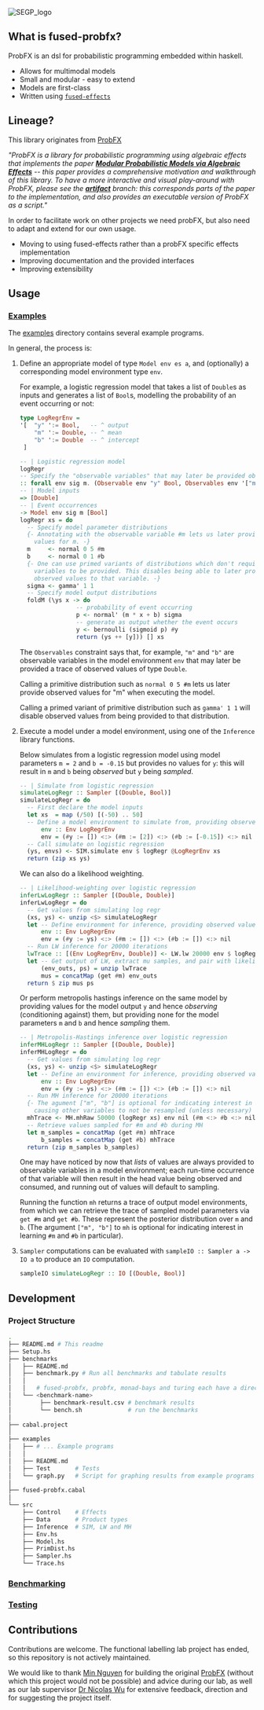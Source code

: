 ![SEGP_logo](https://user-images.githubusercontent.com/44177991/212548900-e893d055-e3d0-4e4e-b018-73b65199a594.svg)

## What is fused-probfx?
ProbFX is an dsl for probabilistic programming embedded within haskell.
- Allows for multimodal models
- Small and modular - easy to extend
- Models are first-class
- Written using [`fused-effects`](https://github.com/fused-effects/fused-effects)

## Lineage?
This library originates from [ProbFX](https://github.com/min-nguyen/prob-fx)

_"ProbFX is a library for probabilistic programming using algebraic effects that implements the paper [**Modular Probabilistic Models via Algebraic Effects**](https://github.com/min-nguyen/prob-fx/blob/main/paper.pdf) -- this paper provides a comprehensive motivation and walkthrough of this library. To have a more interactive and visual play-around with ProbFX, please see the [**artifact**](https://github.com/min-nguyen/prob-fx/tree/artifact) branch: this corresponds parts of the paper to the implementation, and also provides an executable version of ProbFX as a script."_

In order to facilitate work on other projects we need probFX, but also need to adapt and extend for our own usage.
- Moving to using fused-effects rather than a probFX specific effects implementation
- Improving documentation and the provided interfaces
- Improving extensibility

## Usage
### [Examples](examples)

The [examples](examples) directory contains several example programs.

In general, the process is:

1. Define an appropriate model of type `Model env es a`, and (optionally) a corresponding model environment type `env`.

    For example, a logistic regression model that takes a list of `Double`s as inputs and generates a list of `Bool`s, modelling the probability of an event occurring or not:
    ```haskell
    type LogRegrEnv =
    '[  "y" ':= Bool,   -- ^ output
        "m" ':= Double, -- ^ mean
        "b" ':= Double  -- ^ intercept
     ]

    -- | Logistic regression model
    logRegr
    -- Specify the "observable variables" that may later be provided observed values
    :: forall env sig m. (Observable env "y" Bool, Observables env '["m", "b"] Double)
    -- | Model inputs
    => [Double]
    -- | Event occurrences
    -> Model env sig m [Bool]
    logRegr xs = do
      -- Specify model parameter distributions
      {- Annotating with the observable variable #m lets us later provide observed
        values for m. -}
      m     <- normal 0 5 #m
      b     <- normal 0 1 #b
      {- One can use primed variants of distributions which don't require observable
        variables to be provided. This disables being able to later provide
        observed values to that variable. -}
      sigma <- gamma' 1 1
      -- Specify model output distributions
      foldM (\ys x -> do
                    -- probability of event occurring
                    p <- normal' (m * x + b) sigma
                    -- generate as output whether the event occurs
                    y <- bernoulli (sigmoid p) #y
                    return (ys ++ [y])) [] xs
    ```
    The `Observables` constraint says that, for example, `"m"` and `"b"` are observable variables in the model environment `env` that may later be provided a trace of observed values of type `Double`.

    Calling a primitive distribution such as `normal 0 5 #m` lets us later provide observed values for "m" when executing the model.

    Calling a primed variant of primitive distribution such as `gamma' 1 1` will disable observed values from being provided to that distribution.

2. Execute a model under a model environment, using one of the `Inference` library functions.

   Below simulates from a logistic regression model using model parameters `m = 2` and `b = -0.15` but provides no values for `y`: this will result in `m` and `b` being *observed*  but `y` being *sampled*.
    ```haskell
    -- | Simulate from logistic regression
    simulateLogRegr :: Sampler [(Double, Bool)]
    simulateLogRegr = do
      -- First declare the model inputs
      let xs  = map (/50) [(-50) .. 50]
      -- Define a model environment to simulate from, providing observed values for the model parameters
          env :: Env LogRegrEnv
          env = (#y := []) <:> (#m := [2]) <:> (#b := [-0.15]) <:> nil
      -- Call simulate on logistic regression
      (ys, envs) <- SIM.simulate env $ logRegr @LogRegrEnv xs
      return (zip xs ys)
    ```

    We can also do a likelihood weighting.
    ```haskell
    -- | Likelihood-weighting over logistic regression
    inferLwLogRegr :: Sampler [(Double, Double)]
    inferLwLogRegr = do
      -- Get values from simulating log regr
      (xs, ys) <- unzip <$> simulateLogRegr
      let -- Define environment for inference, providing observed values for the model outputs
          env :: Env LogRegrEnv
          env = (#y := ys) <:> (#m := []) <:> (#b := []) <:> nil
      -- Run LW inference for 20000 iterations
      lwTrace :: [(Env LogRegrEnv, Double)] <- LW.lw 20000 env $ logRegr @LogRegrEnv xs
      let -- Get output of LW, extract mu samples, and pair with likelihood-weighting ps
          (env_outs, ps) = unzip lwTrace
          mus = concatMap (get #m) env_outs
      return $ zip mus ps
    ```

    Or perform metropolis hastings inference on the same model by providing values for the model output `y` and hence *observing* (conditioning against) them, but providing none for the model parameters `m` and `b` and hence *sampling* them.
    ```haskell
    -- | Metropolis-Hastings inference over logistic regression
    inferMHLogRegr :: Sampler [(Double, Double)]
    inferMHLogRegr = do
      -- Get values from simulating log regr
      (xs, ys) <- unzip <$> simulateLogRegr
      let -- Define an environment for inference, providing observed values for the model outputs
          env :: Env LogRegrEnv
          env = (#y := ys) <:> (#m := []) <:> (#b := []) <:> nil
      -- Run MH inference for 20000 iterations
      {- The agument ["m", "b"] is optional for indicating interest in learning #m and #b in particular,
        causing other variables to not be resampled (unless necessary) during MH. -}
      mhTrace <- MH.mhRaw 50000 (logRegr xs) env nil (#m <:> #b <:> nil)
      -- Retrieve values sampled for #m and #b during MH
      let m_samples = concatMap (get #m) mhTrace
          b_samples = concatMap (get #b) mhTrace
      return (zip m_samples b_samples)
    ```
    
    One may have noticed by now that *lists* of values are always provided to observable variables in a model environment; each run-time occurrence of that variable will then result in the head value being observed and consumed, and running out of values will default to sampling.

    Running the function `mh` returns a trace of output model environments, from which we can retrieve the trace of sampled model parameters via `get #m` and `get #b`. These represent the posterior distribution over `m` and `b`. (The argument `["m", "b"]` to `mh` is optional for indicating interest in learning `#m` and `#b` in particular).

3. `Sampler` computations can be evaluated with `sampleIO :: Sampler a -> IO a` to produce an `IO` computation.

    ```haskell
    sampleIO simulateLogRegr :: IO [(Double, Bool)]
    ```

## Development
### Project Structure
```bash
.
├── README.md # This readme
├── Setup.hs  
├── benchmarks
│   ├── README.md
│   ├── benchmark.py # Run all benchmarks and tabulate results
│   │
│   │   # fused-probfx, probfx, monad-bays and turing each have a directory
│   └── <benchmark-name> 
│        ├── benchmark-result.csv # benchmark results
│        └── bench.sh             # run the benchmarks
│
├── cabal.project
│
├── examples
│   ├── # ... Example programs
│   │
│   ├── README.md
│   ├── Test       # Tests
│   └── graph.py   # Script for graphing results from example programs
│
├── fused-probfx.cabal
│
└── src
    ├── Control    # Effects
    ├── Data       # Product types
    ├── Inference  # SIM, LW and MH
    ├── Env.hs
    ├── Model.hs
    ├── PrimDist.hs
    ├── Sampler.hs
    └── Trace.hs
```

### [Benchmarking](benchmarks)

### [Testing](examples/Test/)

## Contributions
Contributions are welcome. The functional labelling lab project has ended, so this repository is not actively maintained.

We would like to thank [Min Nguyen](https://github.com/min-nguyen) for building the original [ProbFX](https://github.com/min-nguyen/prob-fx) (without which this project would not be possible) and advice during our lab, as well as our lab supervisor [Dr Nicolas Wu](https://github.com/zenzike) for extensive feedback, direction and for suggesting the project itself.

